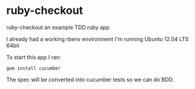ruby-checkout
=============

ruby-checkout an example TDD ruby app

I already had a working rbenv environment
I'm running Ubuntu 12.04 LTS 64bit

To start this app I ran:

	gem install cucumber

The spec will be converted into cucumber tests so we can do BDD.
